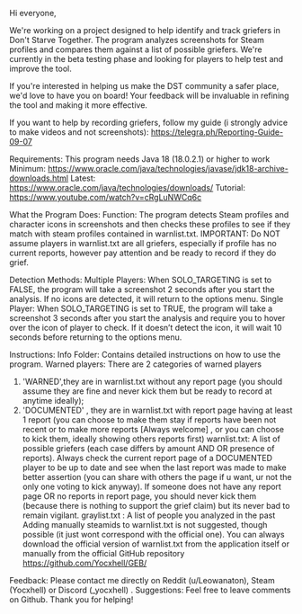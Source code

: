 Hi everyone,

We're working on a project designed to help identify and track griefers in Don't Starve Together. The program analyzes screenshots for Steam profiles and compares them against a list of possible griefers. We're currently in the beta testing phase and looking for players to help test and improve the tool.

If you're interested in helping us make the DST community a safer place, we'd love to have you on board! Your feedback will be invaluable in refining the tool and making it more effective.

If you want to help by recording griefers, follow my guide (i strongly advice to make videos and not screenshots): https://telegra.ph/Reporting-Guide-09-07

Requirements:
This program needs Java 18 (18.0.2.1) or higher to work
Minimum: https://www.oracle.com/java/technologies/javase/jdk18-archive-downloads.html
Latest: https://www.oracle.com/java/technologies/downloads/
Tutorial: https://www.youtube.com/watch?v=cRgLuNWCq6c

What the Program Does:
Function: The program detects Steam profiles and character icons in screenshots and then checks these profiles to see if they match with steam profiles contained in warnlist.txt.
IMPORTANT: Do NOT assume players in warnlist.txt are all griefers, especially if profile has no current reports, however pay attention and be ready to record if they do grief.

Detection Methods:
Multiple Players: When SOLO_TARGETING is set to FALSE, the program will take a screenshot 2 seconds after you start the analysis. If no icons are detected, it will return to the options menu.
Single Player: When SOLO_TARGETING is set to TRUE, the program will take a screenshot 3 seconds after you start the analysis and require you to hover over the icon of player to check. If it doesn’t detect the icon, it will wait 10 seconds before returning to the options menu.

Instructions:
Info Folder: Contains detailed instructions on how to use the program.
Warned players: There are 2 categories of warned players
1. 'WARNED',they are in warnlist.txt without any report page (you should assume they are fine and never kick them but be ready to record at anytime ideally);
2. 'DOCUMENTED' , they are in warnlist.txt with report page having at least 1 report (you can choose to make them stay if reports have been not recent or to make more reports [Always welcome] , or you can choose to kick them, ideally showing others reports first)
warnlist.txt: A list of possible griefers (each case differs by amount AND OR presence of reports).
Always check the current report page of a DOCUMENTED player to be up to date and see when the last report was made to make better assertion (you can share with others the page if u want, ur not the only one voting to kick anyway).
If someone does not have any report page OR no reports in report page, you should never kick them (because there is nothing to support the grief claim) but its never bad to remain vigilant.
graylist.txt : A list of people you analyzed in the past
Adding manually steamids to warnlist.txt is not suggested, though possible (it just wont correspond with the official one).
You can always download the official version of warnlist.txt from the application itself or manually from the official GitHub repository https://github.com/Yocxhell/GEB/

Feedback: Please contact me directly on Reddit (u/Leowanaton), Steam (Yocxhell) or Discord (_yocxhell) .
Suggestions: Feel free to leave comments on Github.
Thank you for helping!

